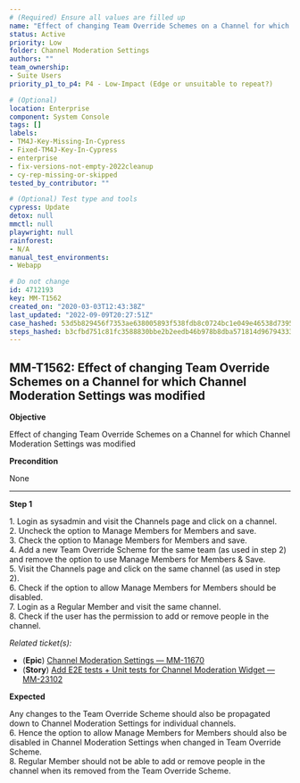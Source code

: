 ```yaml
---
# (Required) Ensure all values are filled up
name: "Effect of changing Team Override Schemes on a Channel for which Channel Moderation Settings was modified"
status: Active
priority: Low
folder: Channel Moderation Settings
authors: ""
team_ownership: 
- Suite Users
priority_p1_to_p4: P4 - Low-Impact (Edge or unsuitable to repeat?)

# (Optional)
location: Enterprise
component: System Console
tags: []
labels: 
- TM4J-Key-Missing-In-Cypress
- Fixed-TM4J-Key-In-Cypress
- enterprise
- fix-versions-not-empty-2022cleanup
- cy-rep-missing-or-skipped
tested_by_contributor: ""

# (Optional) Test type and tools
cypress: Update
detox: null
mmctl: null
playwright: null
rainforest: 
- N/A
manual_test_environments: 
- Webapp

# Do not change
id: 4712193
key: MM-T1562
created_on: "2020-03-03T12:43:38Z"
last_updated: "2022-09-09T20:27:51Z"
case_hashed: 53d5b829456f7353ae638005893f538fdb8c0724bc1e049e46538d73957aeb8360d0c336f56b6068041032dc427869f7
steps_hashed: b3cfbd751c81fc3588830bbe2b2eedb46b978b8dba571814d9679433312f3894697b0a85bf0f1a5ccdc54d9322eee338
---
```


<!-- (Auto-generated) Based on frontmatter's "key" and "name" -->

## MM-T1562: Effect of changing Team Override Schemes on a Channel for which Channel Moderation Settings was modified

**Objective**

Effect of changing Team Override Schemes on a Channel for which Channel Moderation Settings was modified

**Precondition**

None

---

**Step 1**

1\. Login as sysadmin and visit the Channels page and click on a channel.\
2\. Uncheck the option to Manage Members for Members and save.\
3\. Check the option to Manage Members for Members and save.\
4\. Add a new Team Override Scheme for the same team (as used in step 2) and remove the option to use Manage Members for Members & Save.\
5\. Visit the Channels page and click on the same channel (as used in step 2).\
6\. Check if the option to allow Manage Members for Members should be disabled.\
7\. Login as a Regular Member and visit the same channel.\
8\. Check if the user has the permission to add or remove people in the channel.

_Related ticket(s):_

- (**Epic**) [Channel Moderation Settings — MM-11670](https://mattermost.atlassian.net/browse/MM-11670)
- (**Story**) [Add E2E tests + Unit tests for Channel Moderation Widget — MM-23102](http://mmthttps%3A//mattermost.atlassian.net/browse/MM-23102)

**Expected**

Any changes to the Team Override Scheme should also be propagated down to Channel Moderation Settings for individual channels.\
6\. Hence the option to allow Manage Members for Members should also be disabled in Channel Moderation Settings when changed in Team Override Scheme.\
8\. Regular Member should not be able to add or remove people in the channel when its removed from the Team Override Scheme.
